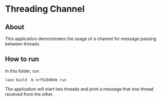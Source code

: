 # Threading Channel

## About

This application demonstrates the usage of a channel for message passing between threads.

## How to run

In this folder, run

    laze build -b nrf52840dk run

The application will start two threads and print a message that one thread received from the other.

